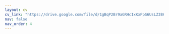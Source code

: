 ```yaml
---
layout: cv
cv_link: "https://drive.google.com/file/d/1gBqP2Br9aGRHcIxKxPpS6UsLZ3BHPuZH/view?usp=sharing"
nav: false
nav_order: 4
---
```

